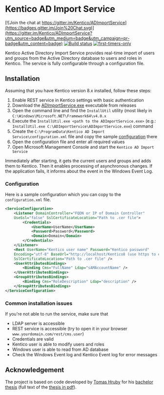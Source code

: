 # Kentico AD Import Service

[![Join the chat at https://gitter.im/Kentico/ADImportService](https://badges.gitter.im/Join%20Chat.svg)](https://gitter.im/Kentico/ADImportService?utm_source=badge&utm_medium=badge&utm_campaign=pr-badge&utm_content=badge)
[![Build status](https://ci.appveyor.com/api/projects/status/jin5kt2gx4co2gre?svg=true)](https://ci.appveyor.com/project/kentico/adimportservice)
[![first-timers-only](https://img.shields.io/badge/first--timers--only-friendly-blue.svg)](http://www.firsttimersonly.com/)

Kentico Active Directory Import Service provides real-time import of users and groups from the Active Directory database to users and roles in Kentico. The service is fully configurable through a configuration file.


## Installation

Assuming that you have Kentico version 8.x installed, follow these steps:

1. Enable REST service in Kentico settings with basic authentication
2. Download the [ADImportService.exe](https://github.com/Kentico/ADImportService/releases/latest) executable from releases
3. Open the command line and find the ```InstallUtil``` utility (most likely in ```C:\Windows\Microsoft.NET\Framework64\v4.0.x```
4. Execute the ```InstallUtil.exe <path to the ADImportService.exe>``` (e.g.: ```InstallUtil.exe C:\ADImportService\ADImportService.exe```) command
5. Create the ```C:\ProgramData\Kentico AD Import Service\configuration.xml``` file and copy the sample [configuration](#configuration) there
6. Open the configuration file and enter all required values
7. Open Microsoft Management Console and start the ```Kentico AD Import Service```

Immediately after starting, it gets the current users and groups and adds them to Kentico. Then it enables processing of asynchronous changes. If the application fails, it informs about the event in the Windows Event Log.


### Configuration

Here is a sample configuration which you can copy to the ```configuration.xml``` file. 

```xml
<ServiceConfiguration>
	<Listener DomainController="FQDN or IP of Domain Controller" 
	UseSsl="false" SslCertificateLocation="Path to .cer file">
		<Credentials>
			<UserName>UserName</UserName>
			<Password>Password</Password>
			<Domain>Domain</Domain>
		</Credentials>
	</Listener>
	<Rest UserName="Kentico user name" Password="Kentico password" 
	Encoding="utf-8" BaseUrl="http://localhost/Kentico8 (use https to ebnable SSL)" 
	SslCertificateLocation="Path to .cer file" />
	<UserAttributesBindings>
		<Binding Cms="FullName" Ldap="sAMAccountName" />
	</UserAttributesBindings>
	<GroupAttributesBindings>
		<Binding Cms="RoleDescription" Ldap="description" />
	</GroupAttributesBindings>
</ServiceConfiguration>
```

### Common installation issues

If you're not able to run the service, make sure that 

- LDAP server is accessible
- REST service is accessible (try to open it in your browser ```www.yourdomain.com/rest/cms.user```)
- Credentials are valid
- Kentico user is able to modify users and roles
- Windows user is able to read from AD database
- Check the Windows Event log and Kentico Event log for error messages


## Acknowledgement

The project is based on code developed by [Tomas Hruby](https://github.com/TomHruby) for his [bachelor thesis](https://is.muni.cz/th/396080/fi_b/?furl=%2Fth%2F396080%2Ffi_b%2F;so=nx;lang=en) (full text of the [thesis in pdf](https://is.muni.cz/th/396080/fi_b/thesis.pdf)).
